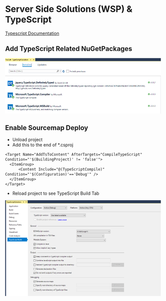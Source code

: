 # Server Side Solutions (WSP) & TypeScript

[Typescript Documentation](https://www.typescriptlang.org/docs/home.html)

## Add TypeScript Related NuGetPackages

![NuGet](_images/nuget.png)

## Enable Sourcemap Deploy

- Unload project
- Add this to the end of \*.csproj

```
<Target Name="AddTsToContent" AfterTargets="CompileTypeScript" Condition="'$(BuildingProject)' != 'false'">
  <ItemGroup>
      <Content Include="@(TypeScriptCompile)" Condition="'$(Configuration)'=='Debug'" />
  </ItemGroup>
</Target>
```

- Reload project to see TypeScript Build Tab

![tsbuild](_images/tsbuild.png)
